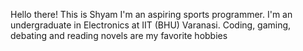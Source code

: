 Hello there! This is Shyam
I'm an aspiring sports programmer. 
I'm an undergraduate in Electronics at IIT (BHU) Varanasi.
Coding, gaming, debating and reading novels are my favorite hobbies
